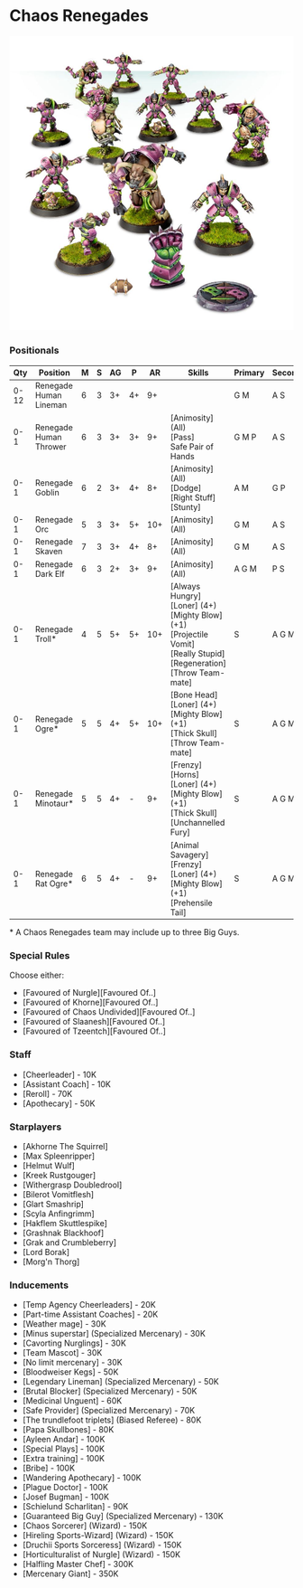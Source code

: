 ﻿# Chaos Renegades

![](../media/teams/BBChaosRenegades.jpg)

### Positionals

| Qty  | Position               | M | S | AG | P  | AR  | Skills                                                                                                                                                       | Primary | Secondary | Cost |
| ---- | ---------------------- | - | - | -- | -- | --- | ------------------------------------------------------------------------------------------------------------------------------------------------------------ | ------- | --------- | ---- |
| 0-12 | Renegade Human Lineman | 6 | 3 | 3+ | 4+ | 9+  |                                                                                                                                                              | G M    | A S       | 50K  |
| 0-1  | Renegade Human Thrower | 6 | 3 | 3+ | 3+ | 9+  | [Animosity] (All)<br /> [Pass] <br /> Safe Pair of Hands                                                                                                     | G M P   | A S       | 75K  |
| 0-1  | Renegade Goblin        | 6 | 2 | 3+ | 4+ | 8+  | [Animosity] (All)<br /> [Dodge] <br /> [Right Stuff] <br /> [Stunty]                                                                                         | A M    | G P       | 40K  |
| 0-1  | Renegade Orc           | 5 | 3 | 3+ | 5+ | 10+ | [Animosity] (All)                                                                                                                                            | G M    | A S       | 50K  |
| 0-1  | Renegade Skaven        | 7 | 3 | 3+ | 4+ | 8+  | [Animosity] (All)                                                                                                                                            | G M    | A S       | 50K  |
| 0-1  | Renegade Dark Elf      | 6 | 3 | 2+ | 3+ | 9+  | [Animosity] (All)                                                                                                                                            | A G M   | P S       | 75K  |
| 0-1  | Renegade Troll\*       | 4 | 5 | 5+ | 5+ | 10+ | [Always Hungry]<br /> [Loner] (4+) <br /> [Mighty Blow] (+1) <br /> [Projectile Vomit] <br /> [Really Stupid] <br /> [Regeneration] <br /> [Throw Team-mate] | S       | A G M     | 115K |
| 0-1  | Renegade Ogre\*        | 5 | 5 | 4+ | 5+ | 10+ | [Bone Head]<br /> [Loner] (4+) <br /> [Mighty Blow] (+1) <br /> [Thick Skull] <br /> [Throw Team-mate]                                                         | S       | A G M     | 140K |
| 0-1  | Renegade Minotaur\*    | 5 | 5 | 4+ | -  | 9+  | [Frenzy]<br /> [Horns] <br /> [Loner] (4+) <br /> [Mighty Blow] (+1) <br /> [Thick Skull] <br /> [Unchannelled Fury]                                         | S       | A G M     | 150K |
| 0-1  | Renegade Rat Ogre\*    | 6 | 5 | 4+ | -  | 9+  | [Animal Savagery]<br /> [Frenzy] <br /> [Loner] (4+) <br /> [Mighty Blow] (+1) <br /> [Prehensile Tail]                                                        | S       | A G M     | 150K |

\* A Chaos Renegades team may include up to three Big Guys.

### Special Rules

Choose either:

* [Favoured of Nurgle][Favoured Of..]
* [Favoured of Khorne][Favoured Of..]
* [Favoured of Chaos Undivided][Favoured Of..]
* [Favoured of Slaanesh][Favoured Of..]
* [Favoured of Tzeentch][Favoured Of..]

### Staff

* [Cheerleader] - 10K
* [Assistant Coach] - 10K
* [Reroll] - 70K
* [Apothecary]  - 50K

### Starplayers

* [Akhorne The Squirrel]
* [Max Spleenripper]
* [Helmut Wulf]
* [Kreek Rustgouger]
* [Withergrasp Doubledrool]
* [Bilerot Vomitflesh]
* [Glart Smashrip]
* [Scyla Anfingrimm]
* [Hakflem Skuttlespike]
* [Grashnak Blackhoof]
* [Grak and Crumbleberry]
* [Lord Borak]
* [Morg'n Thorg]

### Inducements

* [Temp Agency Cheerleaders] - 20K
* [Part-time Assistant Coaches] - 20K
* [Weather mage] - 30K
* [Minus superstar] (Specialized Mercenary) - 30K
* [Cavorting Nurglings] - 30K
* [Team Mascot] - 30K
* [No limit mercenary] - 30K
* [Bloodweiser Kegs] - 50K
* [Legendary Lineman] (Specialized Mercenary) - 50K
* [Brutal Blocker] (Specialized Mercenary) - 50K
* [Medicinal Unguent] - 60K
* [Safe Provider] (Specialized Mercenary) - 70K
* [The trundlefoot triplets] (Biased Referee) - 80K
* [Papa Skullbones] - 80K
* [Ayleen Andar] - 100K
* [Special Plays] - 100K
* [Extra training] - 100K
* [Bribe] - 100K
* [Wandering Apothecary] - 100K
* [Plague Doctor] - 100K
* [Josef Bugman] - 100K
* [Schielund Scharlitan] - 90K
* [Guaranteed Big Guy] (Specialized Mercenary) - 130K
* [Chaos Sorcerer] (Wizard) - 150K
* [Hireling Sports-Wizard] (Wizard) - 150K
* [Druchii Sports Sorceress] (Wizard) - 150K
* [Horticulturalist of Nurgle] (Wizard) - 150K
* [Halfling Master Chef] - 300K
* [Mercenary Giant] - 350K
